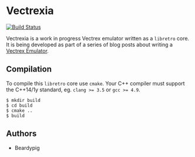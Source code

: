 # Vectrexia

[![Build Status](https://travis-ci.org/beardypig/vectrexia.svg?branch=master)](https://travis-ci.org/beardypig/vectrexia)

Vectrexia is a work in progress Vectrex emulator written as a `libretro` core. It is being developed as part of a series of blog posts about writing a [Vectrex Emulator](https://beardypig.github.io/2016/01/15/emulator-build-along-1/).


## Compilation

To compile this `libretro` core use `cmake`. Your C++ compiler must support the C++14/1y standard, eg. `clang >= 3.5` or `gcc >= 4.9`.
 
``` shell
$ mkdir build
$ cd build
$ cmake ..
$ build 
```

## Authors
- Beardypig
